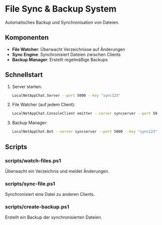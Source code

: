 # File Sync & Backup System

Automatisches Backup und Synchronisation von Dateien.

## Komponenten

- **File Watcher**: Überwacht Verzeichnisse auf Änderungen
- **Sync Engine**: Synchronisiert Dateien zwischen Clients
- **Backup Manager**: Erstellt regelmäßige Backups

## Schnellstart

1. Server starten:
   ```bash
   LocalNetAppChat.Server --port 5000 --key "sync123"
   ```

2. File Watcher (auf jedem Client):
   ```bash
   LocalNetAppChat.ConsoleClient emitter --server syncserver --port 5000 --key "sync123" --clientName "Client01" --command "powershell -File scripts/watch-files.ps1 -Path C:\SyncFolder"
   ```

3. Backup Manager:
   ```bash
   LocalNetAppChat.Bot --server syncserver --port 5000 --key "sync123" --clientName "BackupBot" --scriptspath "./scripts"
   ```

## Scripts

### scripts/watch-files.ps1
Überwacht ein Verzeichnis und meldet Änderungen.

### scripts/sync-file.ps1
Synchronisiert eine Datei zu anderen Clients.

### scripts/create-backup.ps1
Erstellt ein Backup der synchronisierten Dateien.